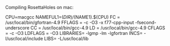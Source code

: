 Compiling RosettaHoles on mac:

CPU=macgcc
NAMEFUL1=$(DIR)/$(NAME1).$(CPU)
FC = /usr/local/bin/gfortran-4.9
FFLAGS = -c -O3 -x f77-cpp-input -fsecond-underscore
CC = /usr/local/bin/gcc-4.9
LD = /usr/local/bin/gcc-4.9
CFLAGS = -c -O3
LDFLAGS = -O3
LIBRARIES= -lgmp  -lm -lgfortran
INCS= -I/usr/local/include
LIBS= -L/usr/local/lib